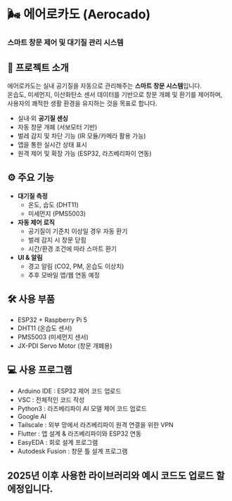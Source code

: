 # 🌬️ 에어로카도 (Aerocado)  
### 스마트 창문 제어 및 대기질 관리 시스템

## 📌 프로젝트 소개
에어로카도는 실내 공기질을 자동으로 관리해주는 **스마트 창문 시스템**입니다.  
온습도, 미세먼지, 이산화탄소 센서 데이터를 기반으로 창문 개폐 및 환기를 제어하며,  
사용자의 쾌적한 생활 환경을 유지하는 것을 목표로 합니다.

- 실내·외 **공기질 센싱**  
- 자동 창문 개폐 (서보모터 기반)  
- 벌레 감지 및 차단 기능 (IR 모듈/카메라 활용 가능)  
- 앱을 통한 실시간 상태 표시  
- 원격 제어 및 확장 가능 (ESP32, 라즈베리파이 연동)  

## ⚙️ 주요 기능
- **대기질 측정**  
  - 온도, 습도 (DHT11)  
  - 미세먼지 (PMS5003)  
- **자동 제어 로직**  
  - 공기질이 기준치 이상일 경우 자동 환기  
  - 벌레 감지 시 창문 닫힘  
  - 시간/환경 조건에 따라 스마트 환기  
- **UI & 알림**  
  - 경고 알림 (CO2, PM, 온습도 이상치)  
  - 추후 모바일 앱/웹 연동 예정  

## 🛠️ 사용 부품
- ESP32 + Raspberry Pi 5  
- DHT11 (온습도 센서)  
- PMS5003 (미세먼지 센서)  
- JX-PDI Servo Motor (창문 개폐용)

## 💻 사용 프로그램
- Arduino IDE : ESP32 제어 코드 업로드
- VSC : 전체적인 코드 작성
- Python3 : 라즈베리파이 AI 모델 제어 코드 업로드
- Google AI
- Tailscale : 외부 망에서 라즈베리파이 원격 연결을 위한 VPN
- Flutter : 앱 설계 & 라즈베리파이와 ESP32 연동
- EasyEDA : 회로 설계 프로그램
- Autodesk Fusion : 창문 틀 설계 프로그램

## 2025년 이후 사용한 라이브러리와 예시 코드도 업로드 할 에정입니다.

